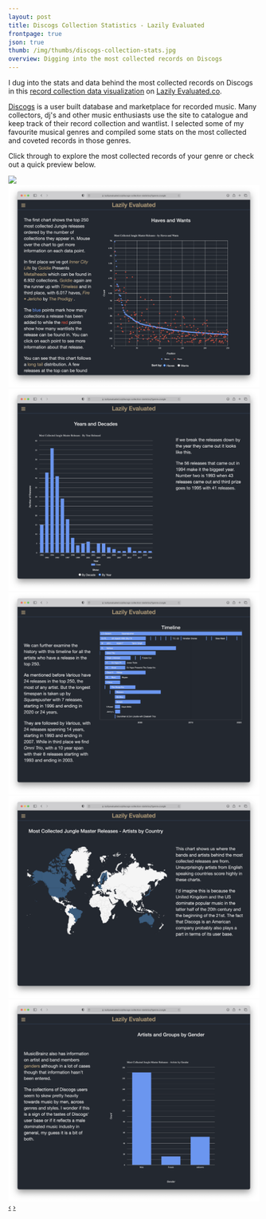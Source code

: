 ```yaml
---
layout: post
title: Discogs Collection Statistics - Lazily Evaluated
frontpage: true
json: true
thumb: /img/thumbs/discogs-collection-stats.jpg
overview: Digging into the most collected records on Discogs
---
```


I dug into the stats and data behind the most collected records on Discogs in this [record collection data visualization](https://lazilyevaluated.co/discogs-collection-statistics) on [Lazily Evaluated.co](https://lazilyevaluated.co/). 

[Discogs](https://discogs.com) is a user built database and marketplace for recorded music. Many collectors, dj's and other music enthusiasts use the site to catalogue and keep track of their record collection and wantlist. I selected some of my favourite musical genres and compiled some stats on the most collected and coveted records in those genres. 

Click through to explore the most collected records of your genre or check out a quick preview below.

<div id="myCarousel" class="carousel slide">
  <!-- Carousel items -->
  <div class="carousel-inner">
    <div class="active item"><img src="/img/discogs-collection-statistics/discogs-collection-statistics-1.png" /></div>
    <div class="item"><img src="/img/discogs-collection-statistics/discogs-collection-statistics-2.png" /></div>
    <div class="item"><img src="/img/discogs-collection-statistics/discogs-collection-statistics-3.png" /></div>
    <div class="item"><img src="/img/discogs-collection-statistics/discogs-collection-statistics-4.png" /></div>
    <div class="item"><img src="/img/discogs-collection-statistics/discogs-collection-statistics-5.png" /></div>
    <div class="item"><img src="/img/discogs-collection-statistics/discogs-collection-statistics-6.png" /></div>
  </div>
  <!-- Carousel nav -->
  <a class="carousel-control left" href="#myCarousel" data-slide="prev">&lsaquo;</a>
  <a class="carousel-control right" href="#myCarousel" data-slide="next">&rsaquo;</a>
</div>